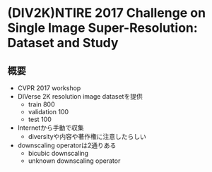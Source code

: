 # (DIV2K)NTIRE 2017 Challenge on Single Image Super-Resolution: Dataset and Study

## 概要
- CVPR 2017 workshop
- DIVerse 2K resolution image datasetを提供
  - train 800
  - validation 100
  - test 100
- Internetから手動で収集
  - diversityや内容や著作権に注意したらしい
- downscaling operatorは2通りある
  - bicubic downscaling
  - unknown downscaling operator